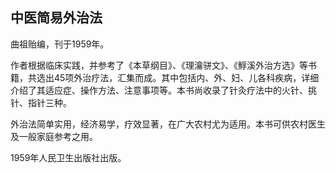 ## 中医简易外治法

曲祖贻编，刊于1959年。

作者根据临床实践，并参考了《本草纲目》、《理瀹骈文》、《䱐溪外治方选》等书籍，共选出45项外治疗法，汇集而成。其中包括内、外、妇、儿各科疾病，详细介绍了其适应症、操作方法、注意事项等。本书尚收录了针灸疗法中的火针、挑针、指针三种。

外治法简单实用，经济易学，疗效显著，在广大农村尤为适用。本书可供农村医生及一般家庭参考之用。

1959年人民卫生出版社出版。
